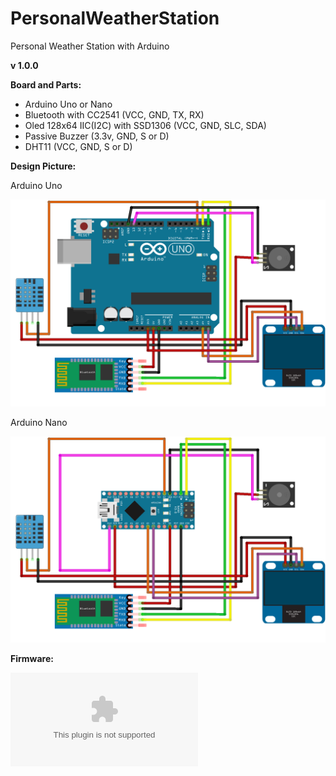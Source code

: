 # PersonalWeatherStation
Personal Weather Station with Arduino


**v 1.0.0**

**Board and Parts:**

- Arduino Uno or Nano
- Bluetooth with CC2541 (VCC, GND, TX, RX)
- Oled 128x64 IIC(I2C) with SSD1306 (VCC, GND, SLC, SDA)
- Passive Buzzer (3.3v, GND, S or D)
- DHT11 (VCC, GND, S or D)


**Design Picture:**

Arduino Uno

![](/images/v1.0.0_Uno.png)

Arduino Nano

![](/images/v1.0.0_Nano.png)


**Firmware:**

![v1.0.0](/firmware/v1.0.0.hex.zip)

